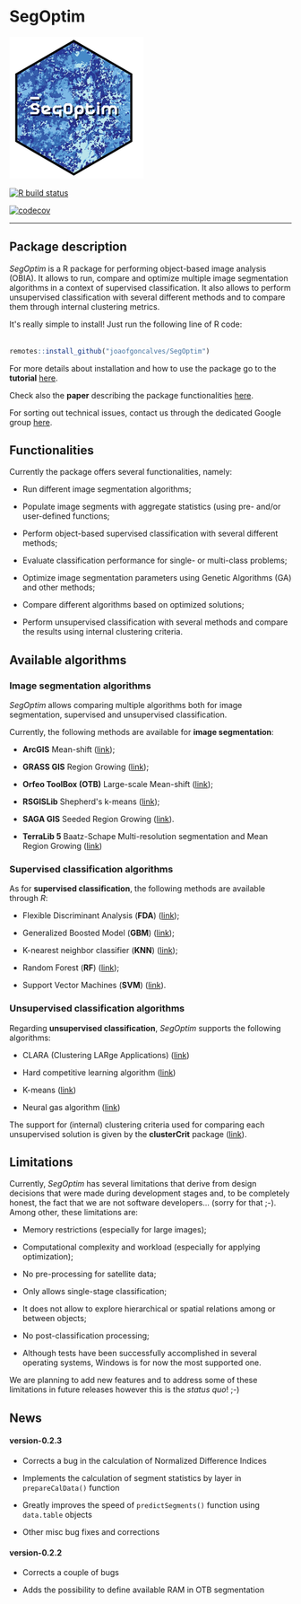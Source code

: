 
# SegOptim 

![SegOptim logo](./man/figures/logo.png)

<!-- badges: start -->
[![R build status](https://github.com/joaofgoncalves/SegOptim/workflows/R-CMD-check/badge.svg)](https://github.com/joaofgoncalves/SegOptim/actions)

[![codecov](https://codecov.io/gh/joaofgoncalves/SegOptim/branch/master/graph/badge.svg)](https://codecov.io/gh/joaofgoncalves/SegOptim)
<!-- badges: end -->

--------------------------------------------------------------------------------------

## Package description 

_SegOptim_ is a R package for performing object-based image analysis (OBIA). It 
allows to run, compare and optimize multiple image segmentation algorithms in a 
context of supervised classification. 
It also allows to perform unsupervised classification with several different methods and to 
compare them through internal clustering metrics.

It's really simple to install! Just run the following line of R code:


```R

remotes::install_github("joaofgoncalves/SegOptim")

```

For more details about installation and how to use the package go to the __tutorial__ [here](https://segoptim.bitbucket.io/docs/).

Check also the __paper__ describing the package functionalities [here](https://www.sciencedirect.com/science/article/pii/S0303243418303556).

For sorting out technical issues, contact us through the dedicated Google group [here](https://groups.google.com/forum/#!forum/segoptim-user-group).

## Functionalities

Currently the package offers several functionalities, namely:     

- Run different image segmentation algorithms;

- Populate image segments with aggregate statistics (using pre- and/or user-defined functions;

- Perform object-based supervised classification with several different methods;

- Evaluate classification performance for single- or multi-class problems;

- Optimize image segmentation parameters using Genetic Algorithms (GA) and other methods;

- Compare different algorithms based on optimized solutions;

- Perform unsupervised classification with several methods and compare the results using internal clustering criteria.

## Available algorithms

### Image segmentation algorithms

_SegOptim_ allows comparing multiple algorithms both for image segmentation, supervised and 
unsupervised classification.

Currently, the following methods are available for __image segmentation__:     

- __ArcGIS__ Mean-shift 
([link](http://desktop.arcgis.com/en/arcmap/10.3/tools/spatial-analyst-toolbox/segment-mean-shift.htm));

- __GRASS GIS__ Region Growing 
([link](https://grass.osgeo.org/grass73/manuals/i.segment.html));

- __Orfeo ToolBox (OTB)__ Large-scale Mean-shift
([link](https://www.orfeo-toolbox.org/CookBook/Applications/app_MeanShiftSmoothing.html));

- __RSGISLib__ Shepherd's k-means 
([link](http://www.rsgislib.org/rsgislib_segmentation.html));

- __SAGA GIS__ Seeded Region Growing 
([link](http://www.saga-gis.org/saga_tool_doc/4.0.1/imagery_segmentation_3.html)).

- __TerraLib 5__ Baatz-Schape Multi-resolution segmentation and Mean Region Growing ([link](http://www.dpi.inpe.br/terralib5/wiki/doku.php?id=start))


### Supervised classification algorithms

As for __supervised classification__, the following methods are available through _R_:      

- Flexible Discriminant Analysis (__FDA__) 
([link](https://CRAN.R-project.org/package=mda));

- Generalized Boosted Model (__GBM__) 
([link](https://CRAN.R-project.org/package=gbm));

- K-nearest neighbor classifier (__KNN__) 
([link](https://CRAN.R-project.org/package=class)); 

- Random Forest (__RF__) 
([link](https://CRAN.R-project.org/package=randomForest));

- Support Vector Machines (__SVM__) 
([link](https://CRAN.R-project.org/package=e1071)).
         
     
### Unsupervised classification algorithms
     
      
Regarding __unsupervised classification__, _SegOptim_ supports the following algorithms:      

- CLARA (Clustering LARge Applications) 
([link](https://CRAN.R-project.org/package=cluster))

- Hard competitive learning algorithm 
([link](https://CRAN.R-project.org/package=cclust))

- K-means 
([link](https://stat.ethz.ch/R-manual/R-devel/library/stats/html/kmeans.html))

- Neural gas algorithm 
([link](https://CRAN.R-project.org/package=cclust))

     
The support for (internal) clustering criteria used for comparing each unsupervised solution is given by 
the __clusterCrit__ package ([link](https://CRAN.R-project.org/package=clusterCrit)).


## Limitations

Currently, _SegOptim_ has several limitations that derive from design decisions that were 
made during development stages and, to be completely honest, the fact that we are not software developers... 
(sorry for that ;-). Among other, these limitations are:

- Memory restrictions (especially for large images);

- Computational complexity and workload (especially for applying optimization);

- No pre-processing for satellite data;

- Only allows single-stage classification;

- It does not allow to explore hierarchical or spatial relations among or between objects;

- No post-classification processing;

- Although tests have been successfully accomplished in several operating systems, Windows is for now the most supported one.


We are planning to add new features and to address some of these limitations in future releases however 
this is the _status quo_! ;-)


## News

#### version-0.2.3

- Corrects a bug in the calculation of Normalized Difference Indices

- Implements the calculation of segment statistics by layer in `prepareCalData()` function

- Greatly improves the speed of `predictSegments()` function using `data.table` objects

- Other misc bug fixes and corrections

#### version-0.2.2

- Corrects a couple of bugs

- Adds the possibility to define available RAM in OTB segmentation
